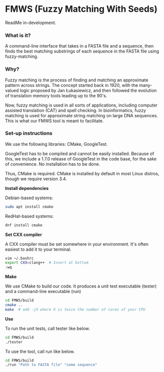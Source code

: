 # FMWS (Fuzzy Matching With Seeds)

ReadMe in-development.


### What is it?

A command-line interface that takes in a FASTA file and a sequence, then finds the best matching substrings of each sequence in the FASTA file using fuzzy-matching.

### Why?

Fuzzy matching is the process of finding and matching an approximate pattern across strings. The concept started back in 1920, with the many-valued logic proposed by Jan Łukasiewicz, and then followed the evolution of translation memory tools leading up to the 90's.

Now, fuzzy matching is used in all sorts of applications, including computer assisted translation (CAT) and spell checking. In bioinformatics, fuzzy matching is used for approximate string matching on large DNA sequences. This is what our FMWS tool is meant to facilitate.

### Set-up instructions

We use the following libraries: CMake, GoogleTest. 

GoogleTest has to be compiled and cannot be easily installed. Because of this, we include a 1.7.0 release of GoogleTest in the code base, for the sake of convenience. No installation has to be done. 

Thus, CMake is required. CMake is installed by default in most Linux distros, though we require version 3.4.


__Install dependencies__

Debian-based systems:

```sh
sudo apt install cmake
```

RedHat-based systems:
```sh
dnf install cmake
```

__Set CXX compiler__

A CXX compiler must be set somewhere in your environment. It's often easiest to add it to your terminal.

```sh
vim ~/.bashrc
export CXX=clang++  # Insert at bottom
:wq
```

__Make__

We use CMake to build our code. It produces a unit test executable (tester) and a command-line executable (run)

```sh
cd FMWS/build
cmake ..
make  # add -jX where X is twice the number of cores of your CPU
```

__Use__

To run the unit tests, call tester like below.

```sh
cd FMWS/build
./tester
```

To use the tool, call run like below.

```sh
cd FMWS/build
./run "Path to FASTA file" "some sequence"
```
